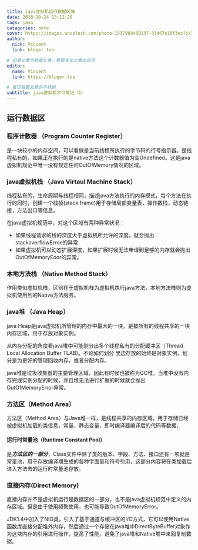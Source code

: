 ```yaml
---
title: java虚拟机运行数据区域
date: 2018-10-24 23:11:28
tags: java
catagories: note
cover: https://images.unsplash.com/photo-1537988489137-33d67a16f3ec?ixlib=rb-0.3.5&ixid=eyJhcHBfaWQiOjEyMDd9&s=78fee676b893671722807e77848176f5&auto=format&fit=crop&w=500&q=60
author: 
  nick: Vincent
  link: bloger.top

# 如果文章为转载文章，需要多加文章出处项
editor:
  name: Vincent
  link: https://bloger.top

# 首页每篇文章的子标题
subtitle: java虚拟机学习笔记（1）
---
```

## 运行数据区
### 程序计数器 （Program Counter Register） 
是一块较小的内存空间，可以看做是当前线程所执行的字节码的行号指示器。是线程私有的，如果正在执行的是native方法这个计数器值为空Undefined。这是java虚拟机规范中唯一没有规定任何OutOfMemory情况的区域。
### java虚拟机栈 （Java Virtaul Machine Stack）
线程私有的，生命周期与线程相同，描述java方法执行的内存模式，每个方法在执行的同时，创建一个栈帧(stack frame)用于存储局部变量表，操作数栈，动态链接，方法出口等信息。  

在java虚拟机规范中，对这个区域有两种异常状况：
- 如果线程请求的栈的深度大于虚拟机所允许的深度，就会抛出stackoverflowErroe的异常
- 如果虚拟机可以动态扩展深度，如果扩展时候无法申请到足够的内存就会抛出OutOfMemoryEoor的异常。

### 本地方法栈 （Native Method Stack） 
作用类似虚拟机栈，区别在于虚拟机栈为虚拟机执行java方法，本地方法栈则为虚拟机使用到的Native方法服务。

### java堆 （Java Heap） 
java Heap是java虚拟机所管理的内存中最大的一块。是被所有的线程共享的一块内存区域，用于存放对象实例。    

从内存分配的角度看java堆中可能划分出多个线程私有的分配缓冲区（Thread Local Allocation Buffer TLAB)。不论如何划分 里边存放的始终是对象实例，划分是为更好的管理回收内存，或者分配内存。

java堆是垃圾收集器的主要管理区域，因此有时候也被称为GC堆，当堆中没有内存完成实例分配的时候，并且堆无法进行扩展的时候就会抛出OutOfMemoryError异常。  

### 方法区（Method Area）
方法区（Method Area）与Java堆一样，是线程共享的内存区域，用于存储已经被虚拟机加载的类信息，常量，静态变量，即时编译器编译后的代码等数据，

#### 运行时常量池（Runtime Constant Pool）  
是***方法区的一部分***，Class文件中除了类的版本、字段、方法、接口还有一项就是常量池，用于存放编译期生成的各种字面量和符号引用，这部分内容将在类加载后进入方法去的运行时常量池存放。
### 直接内存(Direct Memory)  
直接内存并不是虚拟机运行是数据区的一部分，也不是java虚拟机规范中定义的内存区域。但是由于使用频繁使用，也可能导致OutOfMemoryError。

JDK1.4中加入了NIO类，引入了基于通道与缓冲区的I/O方式，它可以使用Native函数库直接分配堆外内存，然后通过一个存储在java堆中DirectByteBuffer对象作为这块内存的引用进行操作，提高了性能，避免了java堆和Native堆中来回复制数据。
